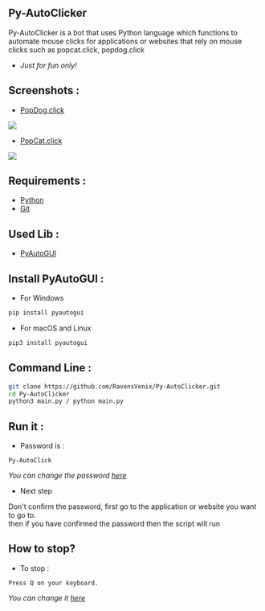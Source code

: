 ## Py-AutoClicker
Py-AutoClicker is a bot that uses Python language which functions to automate mouse clicks for applications or websites that rely on mouse clicks such as popcat.click, popdog.click 
- *Just for fun only!*

## Screenshots :
- [PopDog.click](https://popdog.click/)
<img src="https://i.postimg.cc/bwv1hch5/Capture.png">

- [PopCat.click](https://popcat.click/)
<img src="https://i.postimg.cc/vmkKnthQ/Capture.png">

## Requirements :
- [Python](https://python.org/)
- [Git](https://git-scm.com/downloads)

## Used Lib :
- [PyAutoGUI](https://pyautogui.readthedocs.io/en/latest/install.html)

## Install PyAutoGUI :
- For Windows
```bash
pip install pyautogui
```
- For macOS and Linux
```bash
pip3 install pyautogui
```

## Command Line :
```bash
git clone https://github.com/RavensVenix/Py-AutoClicker.git
cd Py-AutoClicker
python3 main.py / python main.py
```

## Run it :
- Password is :
```
Py-AutoClick
```
*You can change the password* [*here*](https://github.com/RavensVenix/Py-AutoClicker/blob/9f7d56353d0866629a28ab5af61cfafb163a409e/lib/checkPassword.py#L5C35-L5C35)

- Next step
<p>Don't confirm the password, first go to the application or website you want to go to.<br>
then if you have confirmed the password then the script will run

## How to stop?
- To stop :
```
Press Q on your keyboard.
```
*You can change it* [*here*](https://github.com/RavensVenix/Py-AutoClicker/blob/9f7d56353d0866629a28ab5af61cfafb163a409e/main.py#L41)
